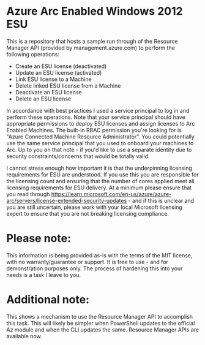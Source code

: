 # Azure Arc Enabled Windows 2012 ESU
This is a repository that hosts a sample run through of the Resource Manager API (provided by management.azure.com) to perform the following operations:
+ Create an ESU license (deactivated)
+ Update an ESU license (activated)
+ Link ESU license to a Machine
+ Delete linked ESU license from a Machine
+ Deactivate an ESU license
+ Delete an ESU license

In accordance with best practices I used a service principal to log in and perform these operations.  Note that your service principal should have appropriate permissions to deploy ESU licenses and assign licenses to Arc Enabled Machines.  The built-in RBAC permission you're looking for is "Azure Connected Machine Resource Administrator".  You could potentially use the same service principal that you used to onboard your machines to Arc.  Up to you on that note - if you'd like to use a separate identity due to security constraints/concerns that would be totally valid.

I cannot stress enough how important it is that the underpinning licensing requirements for ESU are understood.  If you use this you are responsible for the licensing count and ensuring that the number of cores applied meet all licensing requirements for ESU delivery.  At a minimum please ensure that you read through https://learn.microsoft.com/en-us/azure/azure-arc/servers/license-extended-security-updates - and if this is unclear and you are still uncertain, please work with your local Microsoft licensing expert to ensure that you are not breaking licensing compliance.

# Please note:
This information is being provided as-is with the terms of the MIT license, with no warranty/guarantee or support.  It is free to use - and for demonstration purposes only.  The process of hardening this into your needs is a task I leave to you.

# Additional note:
This shows a mechanism to use the Resource Manager API to accomplish this task.  This will likely be simpler when PowerShell updates to the official Az module and when the CLI updates the same.  Resource Manager APIs are available now.
